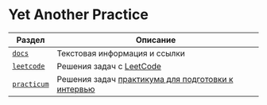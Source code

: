 # Yet Another Practice

Раздел | Описание
-------|---------
[`docs`](./docs/README.md) | Текстовая информация и ссылки
[`leetcode`](./leetcode) | Решения задач с [LeetCode](https://leetcode.com/problemset/)
[`practicum`](./practicum) | Решения задач [практикума для подготовки к интервью](https://contest.yandex.ru/contest/36783/enter/)
